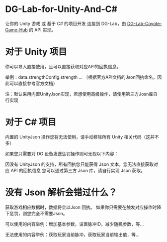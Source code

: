 # DG-Lab-for-Unity-And-C#
让你的 Unity 游戏 或 基于 C# 的项目开发 连接到 DG-Lab，由 <a href="https://github.com/hyperzlib/DG-Lab-Coyote-Game-Hub">DG-Lab-Coyote-Game-Hub</a> 的 API 实现。



# 对于 Unity 项目
你可以导入直接使用，且可以直接获取对应API的回执信息。


举例：data.strengthConfig.strength ...
（根据官方API文档的Json回执命名，因此可以直接参考官方文档）

注：默认采用内置UnityJson实现，若想使用高级操作，请使用第三方Josn库自行实现



# 对于 C# 项目
内置的 UnityJson 操作您将无法使用，请手动移除所有 Unity 相关代码（这并不多）

如果您只需要对 DG 设备发送惩罚操作则可无视以下内容：

因没有 UnityJson 的支持，所有回执您只能获得 Json 文本，您无法直接获取对应 API 的回执信息
您可以通过第三方 Json 库，请自行实现 Json 获取。



# 没有 Json 解析会错过什么？
获取游戏相应数据时，数据将会以Json 回执。
如果你只需要在触发对应操作时降下惩罚，则您完全不需要Json。

可以使用的内容举例：增加基本参数，设置脉冲ID，减少随机参数，等...

无法使用的内容举例：获取玩家当前脉冲，获取玩家当前输出值，等...
